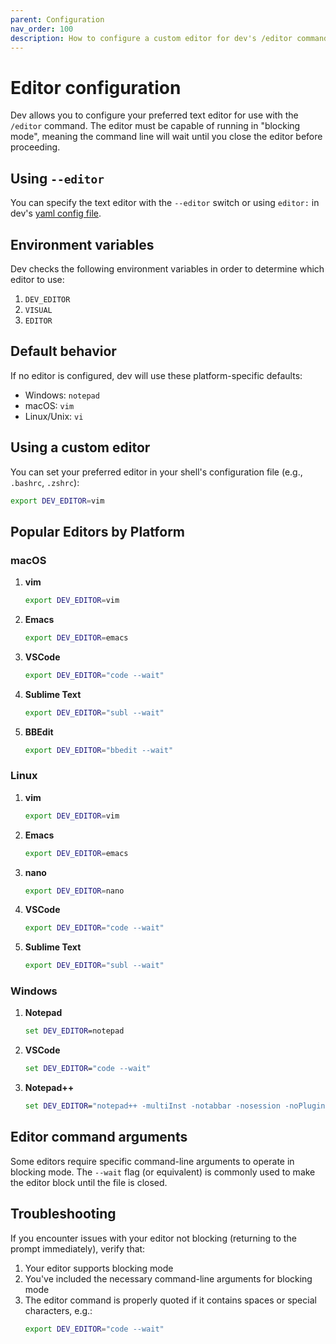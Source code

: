 ```yaml
---
parent: Configuration
nav_order: 100
description: How to configure a custom editor for dev's /editor command
---
```


# Editor configuration

Dev allows you to configure your preferred text editor for use with the `/editor` command. The editor must be capable of running in "blocking mode", meaning the command line will wait until you close the editor before proceeding.

## Using `--editor`

You can specify the text editor with the `--editor` switch or using
`editor:` in dev's
[yaml config file](https://dev.chat/docs/config/dev_conf.html).

## Environment variables

Dev checks the following environment variables in order to determine which editor to use:

1. `DEV_EDITOR`
2. `VISUAL`
3. `EDITOR`

## Default behavior

If no editor is configured, dev will use these platform-specific defaults:

- Windows: `notepad`
- macOS: `vim`
- Linux/Unix: `vi`

## Using a custom editor

You can set your preferred editor in your shell's configuration file (e.g., `.bashrc`, `.zshrc`):

```bash
export DEV_EDITOR=vim
```

## Popular Editors by Platform

### macOS

1. **vim**
   ```bash
   export DEV_EDITOR=vim
   ```

2. **Emacs**
   ```bash
   export DEV_EDITOR=emacs
   ```

3. **VSCode**
   ```bash
   export DEV_EDITOR="code --wait"
   ```

4. **Sublime Text**
   ```bash
   export DEV_EDITOR="subl --wait"
   ```

5. **BBEdit**
   ```bash
   export DEV_EDITOR="bbedit --wait"
   ```

### Linux

1. **vim**
   ```bash
   export DEV_EDITOR=vim
   ```

2. **Emacs**
   ```bash
   export DEV_EDITOR=emacs
   ```

3. **nano**
   ```bash
   export DEV_EDITOR=nano
   ```

4. **VSCode**
   ```bash
   export DEV_EDITOR="code --wait"
   ```

5. **Sublime Text**
   ```bash
   export DEV_EDITOR="subl --wait"
   ```

### Windows

1. **Notepad**
   ```bat
   set DEV_EDITOR=notepad
   ```

2. **VSCode**
   ```bat
   set DEV_EDITOR="code --wait"
   ```

3. **Notepad++**
   ```bat
   set DEV_EDITOR="notepad++ -multiInst -notabbar -nosession -noPlugin -waitForClose"
   ```

## Editor command arguments

Some editors require specific command-line arguments to operate in blocking mode. The `--wait` flag (or equivalent) is commonly used to make the editor block until the file is closed.

## Troubleshooting

If you encounter issues with your editor not blocking (returning to the prompt immediately), verify that:

1. Your editor supports blocking mode
2. You've included the necessary command-line arguments for blocking mode
3. The editor command is properly quoted if it contains spaces or special characters, e.g.:
   ```bash
   export DEV_EDITOR="code --wait"
   ```
